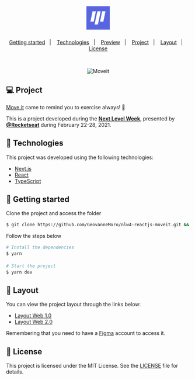 <h1 align="center">
    <img alt="Move.it" title="Move.it" src="public/favicon.png" />
</h1>

<p align="center">
  <a href="#-layout">Getting started</a>&nbsp;&nbsp;&nbsp;|&nbsp;&nbsp;&nbsp;
  <a href="#technologies">Technologies</a>&nbsp;&nbsp;&nbsp;|&nbsp;&nbsp;&nbsp;
  <a href="#-preview">Preview</a>&nbsp;&nbsp;&nbsp;|&nbsp;&nbsp;&nbsp;
  <a href="#-project">Project</a>&nbsp;&nbsp;&nbsp;|&nbsp;&nbsp;&nbsp;
  <a href="#-layout">Layout</a>&nbsp;&nbsp;&nbsp;|&nbsp;&nbsp;&nbsp;
  <a href="#-license">License</a>
</p>

<br>

<p align="center">
  <img alt="Moveit" src=".github/icon.svg" width="120px">
</p>

## 💻 Project

[Move.it](https://nlw4-reactjs-moveit-geovannemoro.vercel.app) came to remind you to exercise always! 💜 

This is a project developed during the **[Next Level Week](https://nextlevelweek.com/)**, presented by **[@Rocketseat](https://github.com/Rocketseat)** during February 22-28, 2021.


## 🧪 Technologies

This project was developed using the following technologies:

- [Next.js](https://nextjs.org/)
- [React](https://reactjs.org)
- [TypeScript](https://www.typescriptlang.org/)

## 🚀 Getting started

Clone the project and access the folder

```bash
$ git clone https://github.com/GeovanneMoro/nlw4-reactjs-moveit.git && cd nlw4-reactjs-moveit
```

Follow the steps below
```bash
# Install the dependencies
$ yarn

# Start the project
$ yarn dev
```
## 🔖 Layout

You can view the project layout through the links below:

- [Layout Web 1.0](https://www.figma.com/file/ge20pu3ofMOKoliUyKx1Nl/Move.it-1.0) 
- [Layout Web 2.0](https://www.figma.com/file/7tXndNnentETZjBt4MEeU3/Move.it-2.0-Copy)

Remembering that you need to have a [Figma](http://figma.com/) account to access it.

## 📝 License

This project is licensed under the MIT License. See the [LICENSE](LICENSE.md) file for details.
